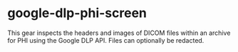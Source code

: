 # google-dlp-phi-screen
This gear inspects the headers and images of DICOM files within an archive for PHI using the Google DLP API. Files can optionally be redacted.
